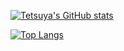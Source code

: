 [![Tetsuya's GitHub stats](https://github-readme-stats.vercel.app/api?username=TetsuyaAdachi&theme=vue-dark&show_icons=true)](https://github.com/mo-ri-regen/github-readme-stats)

[![Top Langs](https://github-readme-stats.vercel.app/api/top-langs/?username=TetsuyaAdachi&theme=vue-dark&show_icons=true&layout=compact)](https://github.com/mo-ri-regen/github-readme-stats)

<!--
**TetsuyaAdachi/TetsuyaAdachi** is a ✨ _special_ ✨ repository because its `README.md` (this file) appears on your GitHub profile.

Here are some ideas to get you started:

- 🔭 I’m currently working on ...
- 🌱 I’m currently learning ...
- 👯 I’m looking to collaborate on ...
- 🤔 I’m looking for help with ...
- 💬 Ask me about ...
- 📫 How to reach me: ...
- 😄 Pronouns: ...
- ⚡ Fun fact: ...
-->
